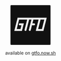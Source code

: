 <div align="center">

<img src="https://raw.githubusercontent.com/GTFOCrew/gtfo/master/src/img/gtfo.png" width="25%">

available on [gtfo.now.sh](https://gtfo.now.sh)

</div>
